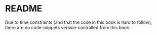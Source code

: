 # README

Due to time constraints (and that the code in this book is hard to follow), there are no code snippets version-controlled from this book.
